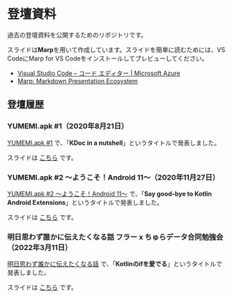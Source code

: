 # 登壇資料

過去の登壇資料を公開するためのリポジトリです。

スライドは**Marp**を用いて作成しています。スライドを簡単に読むためには、VS CodeにMarp for VS Codeをインストールしてプレビューしてください。

- [Visual Studio Code – コード エディター | Microsoft Azure](https://azure.microsoft.com/ja-jp/products/visual-studio-code/)
- [Marp: Markdown Presentation Ecosystem](https://marp.app/)

## 登壇履歴

### YUMEMI.apk #1（2020年8月21日）

[YUMEMI.apk #1](https://yumemi.connpass.com/event/180842/) で、「**KDoc in a nutshell**」というタイトルで発表しました。

スライドは [こちら](https://github.com/okuzawats/slide/blob/main/20200821_Yumemi_apk_%231/KDoc_in_a_nutshell.md) です。

### YUMEMI.apk #2 〜ようこそ！Android 11〜（2020年11月27日）

[YUMEMI.apk #2 〜ようこそ！Android 11〜](https://yumemi.connpass.com/event/191284/) で、「**Say good-bye to Kotlin Android Extensions**」というタイトルで発表しました。

スライドは [こちら](https://github.com/okuzawats/slide/blob/main/20201127_Yumemi_apk_%232/say_good-bye_to_kotlin_android_extensions.md) です。

### 明日思わず誰かに伝えたくなる話 フラー x ちゅらデータ合同勉強会（2022年3月11日）

[明日思わず誰かに伝えたくなる話](https://churadata.connpass.com/event/237070/) で、「**Kotlinのifを愛でる**」というタイトルで発表しました。

スライドは [こちら](https://github.com/okuzawats/slide/blob/main/20220311_Chura_Collaboration_%239/love-kotlin-if.md) です。
